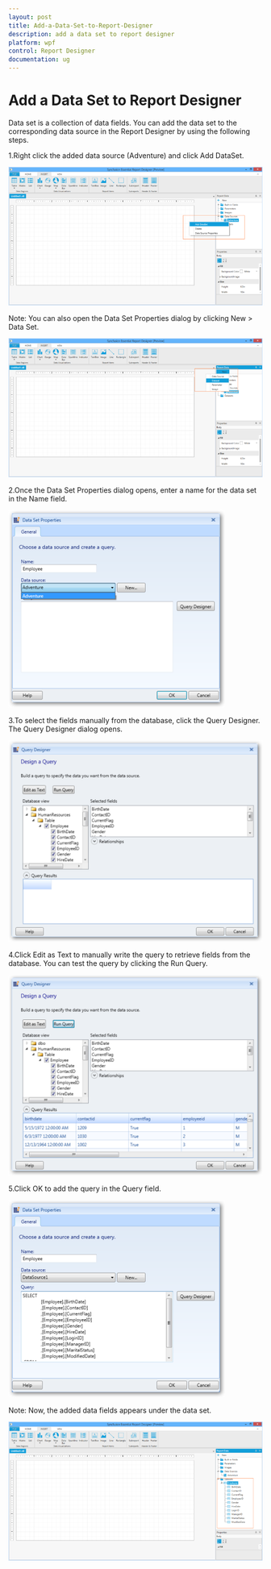 ```yaml
---
layout: post
title: Add-a-Data-Set-to-Report-Designer
description: add a data set to report designer
platform: wpf
control: Report Designer
documentation: ug
---
```


# Add a Data Set to Report Designer

Data set is a collection of data fields. You can add the data set to the corresponding data source in the Report Designer by using the following steps. 

1.Right click the added data source (Adventure) and click Add DataSet.

![](Add-a-Data-Set-to-Report-Designer_images/Add-a-Data-Set-to-Report-Designer_img1.png)



Note: You can also open the Data Set Properties dialog by clicking New > Data Set.


![](Add-a-Data-Set-to-Report-Designer_images/Add-a-Data-Set-to-Report-Designer_img2.png)



2.Once the Data Set Properties dialog opens, enter a name for the data set in the Name field.



![](Add-a-Data-Set-to-Report-Designer_images/Add-a-Data-Set-to-Report-Designer_img3.png)



3.To select the fields manually from the database, click the Query Designer. The Query Designer dialog opens.



![](Add-a-Data-Set-to-Report-Designer_images/Add-a-Data-Set-to-Report-Designer_img4.png)



4.Click Edit as Text to manually write the query to retrieve fields from the database. You can test the query by clicking the Run Query.



![](Add-a-Data-Set-to-Report-Designer_images/Add-a-Data-Set-to-Report-Designer_img5.png)



5.Click OK to add the query in the Query field.



![](Add-a-Data-Set-to-Report-Designer_images/Add-a-Data-Set-to-Report-Designer_img6.png)



Note: Now, the added data fields appears under the data set.


![](Add-a-Data-Set-to-Report-Designer_images/Add-a-Data-Set-to-Report-Designer_img7.png)




